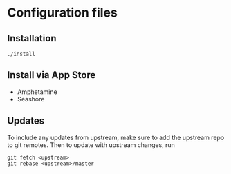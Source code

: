 # Configuration files

## Installation

`./install`

## Install via App Store

* Amphetamine
* Seashore

## Updates

To include any updates from upstream, make sure to add the upstream
repo to git remotes. Then to update with upstream changes, run

```
git fetch <upstream>
git rebase <upstream>/master
```
